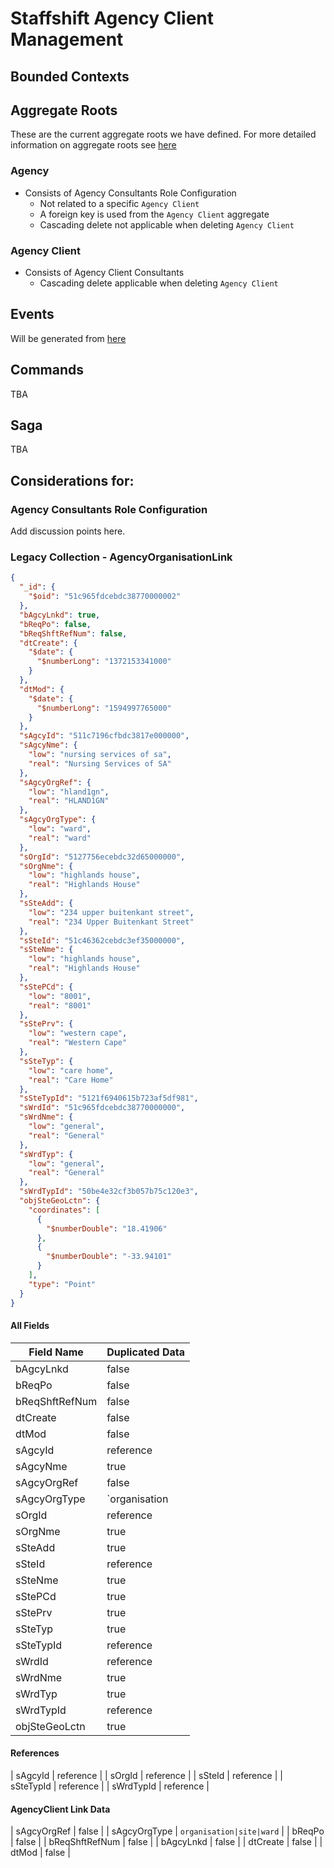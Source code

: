 # Staffshift Agency Client Management


## Bounded Contexts

## Aggregate Roots
These are the current aggregate roots we have defined. For more detailed information on aggregate roots see [here]()

### Agency
* Consists of Agency Consultants Role Configuration
  * Not related to a specific `Agency Client`
  * A foreign key is used from the `Agency Client` aggregate
  * Cascading delete not applicable when deleting `Agency Client`

### Agency Client
* Consists of Agency Client Consultants
  * Cascading delete applicable when deleting `Agency Client`

## Events
Will be generated from [here](../src/Events.js)

## Commands
TBA

## Saga
TBA

## Considerations for:

### Agency Consultants Role Configuration
Add discussion points here.


### Legacy Collection - AgencyOrganisationLink
```json
{
  "_id": {
    "$oid": "51c965fdcebdc38770000002"
  },
  "bAgcyLnkd": true,
  "bReqPo": false,
  "bReqShftRefNum": false,
  "dtCreate": {
    "$date": {
      "$numberLong": "1372153341000"
    }
  },
  "dtMod": {
    "$date": {
      "$numberLong": "1594997765000"
    }
  },
  "sAgcyId": "511c7196cfbdc3817e000000",
  "sAgcyNme": {
    "low": "nursing services of sa",
    "real": "Nursing Services of SA"
  },
  "sAgcyOrgRef": {
    "low": "hland1gn",
    "real": "HLAND1GN"
  },
  "sAgcyOrgType": {
    "low": "ward",
    "real": "ward"
  },
  "sOrgId": "5127756ecebdc32d65000000",
  "sOrgNme": {
    "low": "highlands house",
    "real": "Highlands House"
  },
  "sSteAdd": {
    "low": "234 upper buitenkant street",
    "real": "234 Upper Buitenkant Street"
  },
  "sSteId": "51c46362cebdc3ef35000000",
  "sSteNme": {
    "low": "highlands house",
    "real": "Highlands House"
  },
  "sStePCd": {
    "low": "8001",
    "real": "8001"
  },
  "sStePrv": {
    "low": "western cape",
    "real": "Western Cape"
  },
  "sSteTyp": {
    "low": "care home",
    "real": "Care Home"
  },
  "sSteTypId": "5121f6940615b723af5df981",
  "sWrdId": "51c965fdcebdc38770000000",
  "sWrdNme": {
    "low": "general",
    "real": "General"
  },
  "sWrdTyp": {
    "low": "general",
    "real": "General"
  },
  "sWrdTypId": "50be4e32cf3b057b75c120e3",
  "objSteGeoLctn": {
    "coordinates": [
      {
        "$numberDouble": "18.41906"
      },
      {
        "$numberDouble": "-33.94101"
      }
    ],
    "type": "Point"
  }
}
```

#### All Fields
| Field Name | Duplicated Data |
| --- | --- |
| bAgcyLnkd | false |
| bReqPo | false |
| bReqShftRefNum | false |
| dtCreate | false |
| dtMod | false |
| sAgcyId | reference |
| sAgcyNme | true |
| sAgcyOrgRef | false |
| sAgcyOrgType | `organisation|site|ward` |
| sOrgId | reference |
| sOrgNme | true |
| sSteAdd | true |
| sSteId | reference |
| sSteNme | true |
| sStePCd | true |
| sStePrv | true |
| sSteTyp | true |
| sSteTypId | reference |
| sWrdId | reference |
| sWrdNme | true |
| sWrdTyp | true |
| sWrdTypId | reference |
| objSteGeoLctn | true |

#### References
| sAgcyId | reference |
| sOrgId | reference |
| sSteId | reference |
| sSteTypId | reference |
| sWrdTypId | reference |

#### AgencyClient Link Data
| sAgcyOrgRef | false |
| sAgcyOrgType | `organisation|site|ward` |
| bReqPo | false |
| bReqShftRefNum | false |
| bAgcyLnkd | false |
| dtCreate | false |
| dtMod | false |